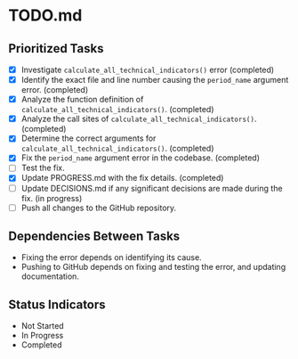 # TODO.md

## Prioritized Tasks

- [X] Investigate `calculate_all_technical_indicators()` error (completed)
- [X] Identify the exact file and line number causing the `period_name` argument error. (completed)
- [X] Analyze the function definition of `calculate_all_technical_indicators()`. (completed)
- [X] Analyze the call sites of `calculate_all_technical_indicators()`. (completed)
- [X] Determine the correct arguments for `calculate_all_technical_indicators()`. (completed)
- [X] Fix the `period_name` argument error in the codebase. (completed)
- [ ] Test the fix.
- [X] Update PROGRESS.md with the fix details. (completed)
- [ ] Update DECISIONS.md if any significant decisions are made during the fix. (in progress)
- [ ] Push all changes to the GitHub repository.

## Dependencies Between Tasks

- Fixing the error depends on identifying its cause.
- Pushing to GitHub depends on fixing and testing the error, and updating documentation.

## Status Indicators

- Not Started
- In Progress
- Completed
